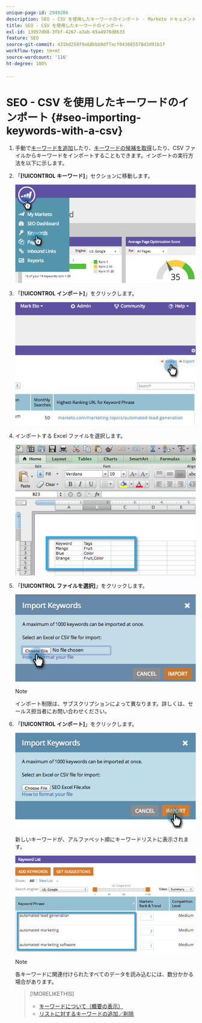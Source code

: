 ```yaml
---
unique-page-id: 2949206
description: SEO - CSV を使用したキーワードのインポート - Marketo ドキュメント - 製品ドキュメント
title: SEO - CSV を使用したキーワードのインポート
exl-id: 13957db8-3fbf-4267-a3ab-65a4978d8633
feature: SEO
source-git-commit: 431bd258f9a68bbb9df7acf043085578d3d91b1f
workflow-type: tm+mt
source-wordcount: '116'
ht-degree: 100%

---
```


# SEO - CSV を使用したキーワードのインポート {#seo-importing-keywords-with-a-csv}

1. 手動で[キーワードを追加](/help/marketo/product-docs/additional-apps/seo/keywords/seo-add-keywords.md)したり、[キーワードの候補を取得](/help/marketo/product-docs/additional-apps/seo/keywords/seo-get-suggested-keywords.md)したり、CSV ファイルからキーワードをインポートすることもできます。インポートの実行方法を以下に示します。

1. 「**[!UICONTROL キーワード]**」セクションに移動します。

   ![](assets/image2014-9-18-11-3a44-3a25.png)

1. 「**[!UICONTROL インポート]**」をクリックします。

   ![](assets/image2014-9-18-11-3a44-3a36.png)

1. インポートする Excel ファイルを選択します。

   ![](assets/image2014-9-18-11-3a44-3a42.png)

1. 「**[!UICONTROL ファイルを選択]**」をクリックします。

   ![](assets/image2014-9-18-11-3a44-3a46.png)

   >[!NOTE]
   >
   >インポート制限は、サブスクリプションによって異なります。詳しくは、セールス担当者にお問い合わせください。

1. 「**[!UICONTROL インポート]**」をクリックします。

   ![](assets/image2014-9-18-11-3a45-3a25.png)

   新しいキーワードが、アルファベット順にキーワードリストに表示されます。

   ![](assets/image2014-9-18-11-3a45-3a30.png)

   >[!NOTE]
   >
   >各キーワードに関連付けられたすべてのデータを読み込むには、数分かかる場合があります。

   >[!MORELIKETHIS]
   >
   >* [キーワードについて（概要の表示）](/help/marketo/product-docs/additional-apps/seo/keywords/seo-understanding-keywords.md)
   >* [リストに対するキーワードの追加／削除](/help/marketo/product-docs/additional-apps/seo/keywords/seo-add-remove-keywords-from-a-list.md)
